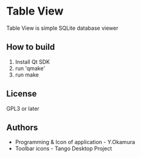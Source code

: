 Table View
==========

Table View is simple SQLite database viewer

How to build
------------

1. Install Qt SDK
2. run 'qmake'
3. run make

License
-------

GPL3 or later


Authors
-------

* Programming & Icon of application - Y.Okamura
* Toolbar icons - Tango Desktop Project

